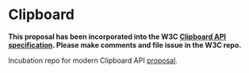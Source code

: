 # Clipboard

**This proposal has been incorporated into the W3C [Clipboard API specification](https://github.com/w3c/clipboard-apis).
Please make comments and file issue in the W3C repo.**

Incubation repo for modern Clipboard API [proposal](https://github.com/garykac/clipboard/blob/master/clipboard.md).
